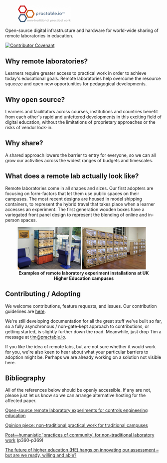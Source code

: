 <figure>
<img src="https://raw.githubusercontent.com/practable/img/main/logo.png"alt="Practable logo with three hexagons and tagline: non-traditional practical work" style="width:40%">
</figure>

Open-source digital infrastructure and hardware for world-wide sharing of remote laboratories in education. 

[![Contributor Covenant](https://img.shields.io/badge/Contributor%20Covenant-2.1-4baaaa.svg)](code_of_conduct.md)

## Why remote laboratories?

Learners require greater access to practical work in order to achieve today's educational goals. Remote laboratories help overcome the resource squeeze and open new opportunities for pedagogical developments.

## Why open source?

Learners and facilitators across courses, institutions and countries benefit from each other's rapid and unfettered developments in this exciting field of digital education, without the limitations of proprietary approaches or the risks of vendor lock-in.

## Why share?

A shared approach lowers the barrier to entry for everyone, so we can all grow our activities across the widest ranges of budgets and timescales. 

## What does a remote lab actually look like? 

Remote laboratories come in all shapes and sizes. Our first adopters are focusing on form-factors that let them use public spaces on their campuses. The most recent designs are housed in model shipping containers, to represent the hybrid travel that takes place when a learner accesses an experiment. The first generation wooden boxes have a variegated front panel design to represent the blending of online and in-person spaces.

<figure>
<img src="https://raw.githubusercontent.com/practable/img/main/AGB.jpg" alt="Remote lab experiments in foyer in model containers" style="width:48%">
<img src="https://raw.githubusercontent.com/practable/img/main/CR2-ar1p5.jpg" alt="Remote lab experiments in wooden boxes in classroom" style="width:48%">

<figcaption align = "center"><b>Examples of remote laboratory experiment installations at UK Higher Education campuses</b></figcaption>
</figure>


## Contributing / Adopting

We welcome contributions, feature requests, and issues. Our contribution guidelines are [here](https://github.com/practable/.github/blob/522a3ff4bb039da113a273b92cf73436778faf2f/docs/CONTRIBUTING.md). 

We're still developing documentation for all the great stuff we've built so far, so a fully asynchronous / non-gate-kept approach to contributions, or  getting started, is slightly further down the road. Meanwhile, just drop Tim a message at <tim@practable.io>. 

If you like the idea of remote labs, but are not sure whether it would work for you, we're also keen to hear about what your particular barriers to adoption might be. Perhaps we are already working on a solution not visible here.

## Bibliography

All of the references below should be openly accessible. If any are not, please just let us know so we can arrange alternative hosting for the affected paper.

[Open-source remote laboratory experiments for controls engineering education](https://doi.org/10.1177/03064190221081451)

[Opinion piece: non-traditional practical work for traditional campuses](https://doi.org/10.1080/23752696.2020.1816845)

[Post—humanistic 'practices of community' for non-traditional laboratory work](https://www.sefi.be/wp-content/uploads/2019/10/SEFI2019_Proceedings.pdf) (p360-p369)

[The future of higher education (HE) hangs on innovating our assessment – but are we ready, willing and able?](https://doi.org/10.1080/23752696.2020.1771610)
